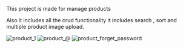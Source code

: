 This project is made for manage products


Also it includes all the crud functionality
it includes search , sort and multiple product image upload.

![product_1](https://user-images.githubusercontent.com/54542323/86436781-91be6a80-bd20-11ea-8560-8716ebe6f4d0.png)
![product_@](https://user-images.githubusercontent.com/54542323/86436818-a569d100-bd20-11ea-90cd-8c776b0c2ecf.png)
![product_forget_password](https://user-images.githubusercontent.com/54542323/86436823-a995ee80-bd20-11ea-9820-c47295cbe4c0.png)



